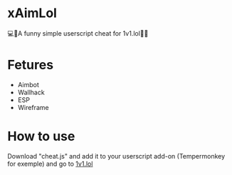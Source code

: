 # xAimLol
💻👾A funny simple userscript cheat for 1v1.lol🔫👾
# Fetures
- Aimbot
- Wallhack
- ESP
- Wireframe

# How to use
Download "cheat.js" and add it to your userscript add-on (Tempermonkey for exemple) and go to [1v1.lol](1v1.lol)
